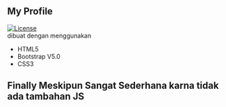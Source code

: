 ## My Profile
[![License](https://img.shields.io/badge/License-BSD%202--Clause-orange.svg)](https://opensource.org/licenses/BSD-2-Clause)<br>
dibuat dengan menggunakan
- HTML5
- Bootstrap V5.0
- CSS3

## Finally Meskipun Sangat Sederhana karna tidak ada tambahan JS
